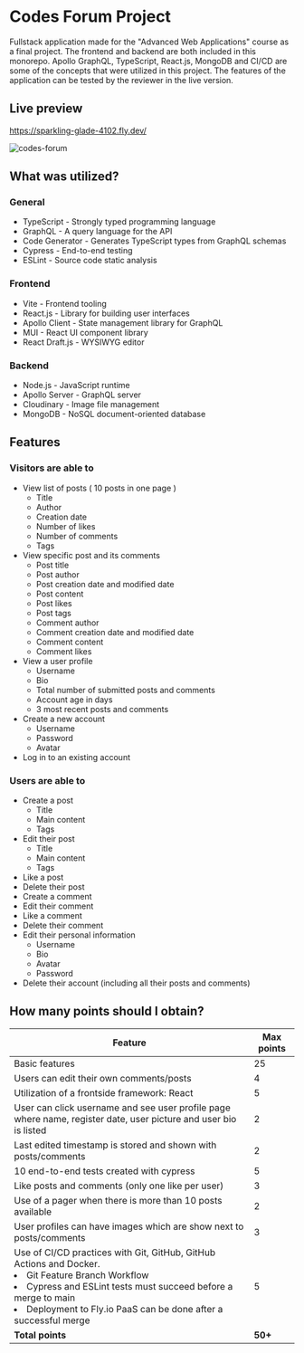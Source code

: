 # Codes Forum Project
Fullstack application made for the "Advanced Web Applications" course as a final project. The frontend and backend are both included in this monorepo. Apollo GraphQL, TypeScript, React.js, MongoDB and CI/CD are some of the concepts that were utilized in this project. The features of the application can be tested by the reviewer in the live version.

## Live preview

https://sparkling-glade-4102.fly.dev/

![codes-forum](https://user-images.githubusercontent.com/79649210/222962115-e74bdfea-dd82-417c-bf54-dc8360503e9f.png)

## What was utilized?
### General
* TypeScript - Strongly typed programming language
* GraphQL - A query language for the API
* Code Generator - Generates TypeScript types from GraphQL schemas
* Cypress - End-to-end testing
* ESLint - Source code static analysis

### Frontend
* Vite - Frontend tooling
* React.js - Library for building user interfaces
* Apollo Client - State management library for GraphQL
* MUI - React UI component library
* React Draft.js - WYSIWYG editor

### Backend
* Node.js - JavaScript runtime
* Apollo Server - GraphQL server
* Cloudinary - Image file management
* MongoDB - NoSQL document-oriented database

## Features
### Visitors are able to
* View list of posts ( 10 posts in one page )
  * Title
  * Author
  * Creation date
  * Number of likes
  * Number of comments
  * Tags
* View specific post and its comments
  * Post title
  * Post author
  * Post creation date and modified date
  * Post content
  * Post likes
  * Post tags
  * Comment author
  * Comment creation date and modified date
  * Comment content
  * Comment likes
* View a user profile
  * Username
  * Bio
  * Total number of submitted posts and comments
  * Account age in days
  * 3 most recent posts and comments
* Create a new account
  * Username
  * Password
  * Avatar
* Log in to an existing account

### Users are able to
* Create a post
  * Title
  * Main content
  * Tags
* Edit their post
  * Title
  * Main content
  * Tags
* Like a post
* Delete their post
* Create a comment
* Edit their comment
* Like a comment
* Delete their comment
* Edit their personal information
  * Username
  * Bio
  * Avatar
  * Password
* Delete their account (including all their posts and comments)
    

## How many points should I obtain?
| Feature | Max points |
| --- | --- |
| Basic features | 25 |
| Users can edit their own comments/posts | 4 |
| Utilization of a frontside framework: React | 5 |
| User can click username and see user profile page where name, register date, user picture and user bio is listed | 2 |
| Last edited timestamp is stored and shown with posts/comments | 2 |
| 10 end-to-end tests created with cypress | 5 |
| Like posts and comments (only one like per user) | 3 |
| Use of a pager when there is more than 10 posts available | 2 |
| User profiles can have images which are show next to posts/comments | 3 |
| Use of CI/CD practices with Git, GitHub, GitHub Actions and Docker. <li>Git Feature Branch Workflow</li><li>Cypress and ESLint tests must succeed before a merge to main</li><li>Deployment to Fly.io PaaS can be done after a successful merge</li> | 5 |
| <b>Total points</b> | <b>50+</b> |
